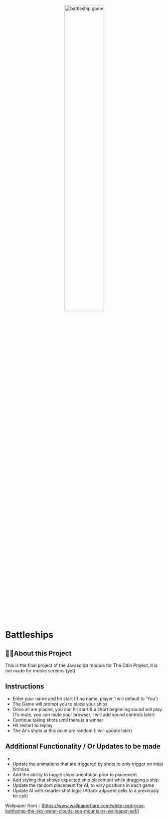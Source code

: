 <!-- @format -->

<div align="center">
  
<img src="https://github.com/TomJS14/battleships/assets/133436558/f27f6f21-0c89-4d5b-8a17-b5cdf2794286" alt="battleship game" width="50%" style="border-radius: 10px" />
  
</div>

# Battleships

## 👨‍💻About this Project

This is the final project of the Javascript module for The Odin Project, it is not made for mobile screens (yet)

## Instructions

- Enter your name and hit start (If no name, player 1 will default to 'You')
- The Game will prompt you to place your ships
- Once all are placed, you can hit start & a short beginning sound will play. (To mute, you can mute your browser, I will add sound controls later)
- Continue taking shots until there is a winner
- Hit restart to replay
- The Ai's shots at this point are random (I will update later)

## Additional Functionality / Or Updates to be made

-
- Update the animations that are triggered by shots to only trigger on inital hit/miss
- Add the ability to toggle ships orientation prior to placement
- Add styling that shows expected ship placement while dragging a ship
- Update the random placement for AI, to vary positions in each game
- Update AI with smarter shot logic (Attack adjacent cells to a previously hit cell)

Wallpaper from - [https://www.wallpaperflare.com/white-and-gray-battleship-the-sky-water-clouds-sea-mountains-wallpaper-eefj]
